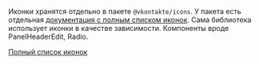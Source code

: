 Иконки хранятся отдельно в пакете `@vkontakte/icons`. У пакета есть
отдельная [документация с полным списком иконок](https://vkcom.github.io/icons). Сама библиотека использует иконки
в качестве зависимости. Компоненты вроде PanelHeaderEdit, Radio.

[Полный список иконок](https://vkcom.github.io/icons)
